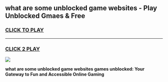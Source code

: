 
## what are some unblocked game websites - Play Unblocked Gmaes & Free
<h3>
<a href="https://news.freeplayer.one?title=what_are_some_unblocked_game_websites&ref=23F">CLICK TO PLAY</a></h3>
<hr>

<h3>
<a href="https://news.freeplayer.one?title=what_are_some_unblocked_game_websites&ref=23F">CLICK 2 PLAY</a>
  
</h3>

<a href="https://news.freeplayer.one?title=what_are_some_unblocked_game_websites&ref=23F/"><img src="https://clearcache.store/games.png"></a>


**what are some unblocked game websites games unblocked: Your Gateway to Fun and Accessible Online Gaming**
